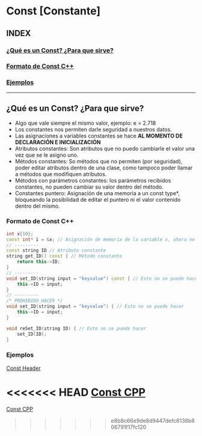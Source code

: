 # Const [Constante]
## INDEX
### [¿Qué es un Const? ¿Para que sirve?]()
### [Formato de Const C++]()
### [Ejemplos](#ejemplos)
---

## ¿Qué es un Const? ¿Para que sirve?
* Algo que vale siempre el mismo valor, ejemplo: e = 2.718
* Los constantes nos permiten darle seguridad a nuestros datos.
* Las asignaciones a variables constantes se hace **AL MOMENTO DE DECLARACIÓN E INICIALIZACIÓN**
* Atributos constantes: Son atributos que no puedo cambiarle el valor una vez que se le asigno uno.
* Métodos constantes: So métodos que no permiten (por seguridad), poder editar atributos dentro de una clase, como tampoco poder llamar a métodos que modifiquen atributos.
* Métodos con parámetros constantes: los parámetros recibidos constantes, no pueden cambiar su valor dentro del método.
* Constantes puntero: Asignación de una memoria a un const type*, bloqueando la posibilidad de editar el puntero ni el valor contenido dentro del mismo.

### Formato de Const C++
```cpp
int x{10};
const int* i = &x; // Asignación de memoria de la variable x, ahora no puedo editar el *i ni el valor contenido dentro de esa localización
// ---------
const string ID // Atributo constante
string get_ID() const { // Método constante
    return this->ID;
}
// ---------
void set_ID(string input = "keyvalue") const { // Esto no se puede hacer
    this->ID = input;
}
// ---------
/* PROHIBIDO HACER */
void set_ID(string input = "keyvalue") { // Esto no se puede hacer
    this->ID = input;
}

void reSet_ID(string ID) { // Esto no se puede hacer
    set_ID(ID);
}
```

### Ejemplos
[Const Header](cConst.h)

<<<<<<< HEAD
[Const CPP](cConst.h)
=======
[Const CPP](cConst.h)
>>>>>>> e8b8c66e9de8d9447defc6138b806791f17fc120
